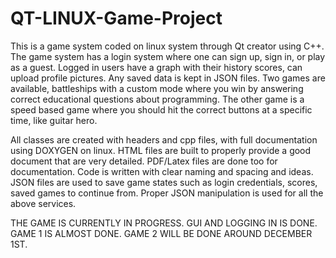 # QT-LINUX-Game-Project
This is a game system coded on linux system through Qt creator using C++.
The game system has a login system where one can sign up, sign in, or play as a guest.
Logged in users have a graph with their history scores, can upload profile pictures.
Any saved data is kept in JSON files.
Two games are available, battleships with a custom mode where you win by answering correct educational questions about programming.
The other game is a speed based game where you should hit the correct buttons at a specific time, like guitar hero.

All classes are created with headers and cpp files, with full documentation using DOXYGEN on linux.
HTML files are built to properly provide a good document that are very detailed.
PDF/Latex files are done too for documentation.
Code is written with clear naming and spacing and ideas.
JSON files are used to save game states such as login credentials, scores, saved games to continue from.
Proper JSON manipulation is used for all the above services.


THE GAME IS CURRENTLY IN PROGRESS.
GUI AND LOGGING IN IS DONE.
GAME 1 IS ALMOST DONE.
GAME 2 WILL BE DONE AROUND DECEMBER 1ST.
